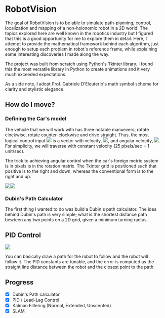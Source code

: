 # RobotVision

The goal of RobotVision is to be able to simulate path-planning, control, localization and mapping of a non-holonomic robot in a 2D world. The topics explored here are well known in the robotics industry but I figured that this is a good opportunity for me to explore them in detail. Here, I attempt to provide the mathematical framework behind each algorithm, just enough to setup each problem in robot's reference frame, while explaining some interesting discoveries I made along the way.

The project was built from scratch using Python's Tkinter library. I found this the most versatile library in Python to create animations and it very much exceeded expectations.

As a side note, I adopt Prof. Gabriele D'Eleuterio's math symbol scheme for clarity and stylistic elegance.

## How do I move?

### Defining the Car's model
The vehicle that we will work with has three notable manuevers; rotate clockwise, rotate counter-clockwise and drive straight. Thus, the most logical control input <img src="https://latex.codecogs.com/gif.latex?u=\begin{bmatrix}%20v%20&%20\omega%20\end{bmatrix}" />  is a vector with velocity, <img src="https://latex.codecogs.com/gif.latex?v" />, and angular velocity, <img src="\textbf{C}" />. For simplicity, we will traverse with constant velocity (25 pixels/sec = 1 unit/sec).

The trick to achieving angular control when the car's foreign metric system is in pixels is in the rotation matrix. The Tkinter grid is positioned such that positive is to the right and down, whereas the conventional form is to the right and up. 

<img src="https://latex.codecogs.com/gif.latex?\textbf{C}_{cw}=\begin{bmatrix}%20\cos{\theta}%20&%20-%20%20\sin{\theta}\\%20%20\sin{\theta}%20&%20\cos{\theta}%20\end{bmatrix}" /><img src="https://latex.codecogs.com/gif.latex?\textbf{C}_{cw}=\begin{bmatrix}%20\cos{\theta}%20&%20-%20%20\sin{\theta}\\%20%20\sin{\theta}%20&%20\cos{\theta}%20\end{bmatrix}" />


### Dubin's Path Calculator

The first thing I wanted to do was build a Dubin's path calculator. The idea behind Dubin's path is very simple; what is the shortest distance path bewteen any two points on a 2D grid, given a minimum turning radius. 

## PID Control
![](images/pid_ctrl_demo.gif)

You can basically draw a path for the robot to follow and the robot will follow it. The PID constants are tunable, and the  error is computed as the straight line distance between the robot and the closest point to the path.

## Progress
- [x] Dubin's Path calculator
- [x] PID / Lead-Lag Control
- [x] Kalman Filtering (Normal, Extended, Unscented)
- [x] SLAM
